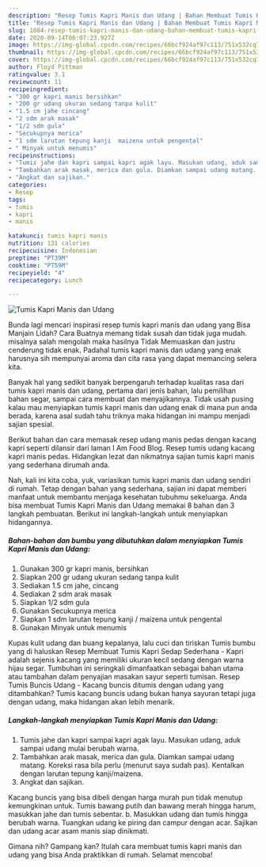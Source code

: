 ```yaml
---
description: "Resep Tumis Kapri Manis dan Udang | Bahan Membuat Tumis Kapri Manis dan Udang Yang Sedap"
title: "Resep Tumis Kapri Manis dan Udang | Bahan Membuat Tumis Kapri Manis dan Udang Yang Sedap"
slug: 1084-resep-tumis-kapri-manis-dan-udang-bahan-membuat-tumis-kapri-manis-dan-udang-yang-sedap
date: 2020-09-14T06:07:23.927Z
image: https://img-global.cpcdn.com/recipes/66bcf924af97c113/751x532cq70/tumis-kapri-manis-dan-udang-foto-resep-utama.jpg
thumbnail: https://img-global.cpcdn.com/recipes/66bcf924af97c113/751x532cq70/tumis-kapri-manis-dan-udang-foto-resep-utama.jpg
cover: https://img-global.cpcdn.com/recipes/66bcf924af97c113/751x532cq70/tumis-kapri-manis-dan-udang-foto-resep-utama.jpg
author: Floyd Pittman
ratingvalue: 3.1
reviewcount: 11
recipeingredient:
- "300 gr kapri manis bersihkan"
- "200 gr udang ukuran sedang tanpa kulit"
- "1.5 cm jahe cincang"
- "2 sdm arak masak"
- "1/2 sdm gula"
- "Secukupnya merica"
- "1 sdm larutan tepung kanji  maizena untuk pengental"
- " Minyak untuk menumis"
recipeinstructions:
- "Tumis jahe dan kapri sampai kapri agak layu. Masukan udang, aduk sampai udang mulai berubah warna."
- "Tambahkan arak masak, merica dan gula. Diamkan sampai udang matang. Koreksi rasa bila perlu (menurut saya sudah pas). Kentalkan dengan larutan tepung kanji/maizena."
- "Angkat dan sajikan."
categories:
- Resep
tags:
- tumis
- kapri
- manis

katakunci: tumis kapri manis 
nutrition: 131 calories
recipecuisine: Indonesian
preptime: "PT39M"
cooktime: "PT59M"
recipeyield: "4"
recipecategory: Lunch

---
```



![Tumis Kapri Manis dan Udang](https://img-global.cpcdn.com/recipes/66bcf924af97c113/751x532cq70/tumis-kapri-manis-dan-udang-foto-resep-utama.jpg)

Bunda lagi mencari inspirasi resep tumis kapri manis dan udang yang Bisa Manjain Lidah? Cara Buatnya memang tidak susah dan tidak juga mudah. misalnya salah mengolah maka hasilnya Tidak Memuaskan dan justru cenderung tidak enak. Padahal tumis kapri manis dan udang yang enak harusnya sih mempunyai aroma dan cita rasa yang dapat memancing selera kita.

Banyak hal yang sedikit banyak berpengaruh terhadap kualitas rasa dari tumis kapri manis dan udang, pertama dari jenis bahan, lalu pemilihan bahan segar, sampai cara membuat dan menyajikannya. Tidak usah pusing kalau mau menyiapkan tumis kapri manis dan udang enak di mana pun anda berada, karena asal sudah tahu triknya maka hidangan ini mampu menjadi sajian spesial.

Berikut bahan dan cara memasak resep udang manis pedas dengan kacang kapri seperti dilansir dari laman I Am Food Blog. Resep tumis udang kacang kapri manis pedas. Hidangkan lezat dan nikmatnya sajian tumis kapri manis yang sederhana dirumah anda.


Nah, kali ini kita coba, yuk, variasikan tumis kapri manis dan udang sendiri di rumah. Tetap dengan bahan yang sederhana, sajian ini dapat memberi manfaat untuk membantu menjaga kesehatan tubuhmu sekeluarga. Anda bisa membuat Tumis Kapri Manis dan Udang memakai 8 bahan dan 3 langkah pembuatan. Berikut ini langkah-langkah untuk menyiapkan hidangannya.

<!--inarticleads1-->

##### Bahan-bahan dan bumbu yang dibutuhkan dalam menyiapkan Tumis Kapri Manis dan Udang:

1. Gunakan 300 gr kapri manis, bersihkan
1. Siapkan 200 gr udang ukuran sedang tanpa kulit
1. Sediakan 1.5 cm jahe, cincang
1. Sediakan 2 sdm arak masak
1. Siapkan 1/2 sdm gula
1. Gunakan Secukupnya merica
1. Siapkan 1 sdm larutan tepung kanji / maizena untuk pengental
1. Gunakan  Minyak untuk menumis


Kupas kulit udang dan buang kepalanya, lalu cuci dan tiriskan Tumis bumbu yang di haluskan Resep Membuat Tumis Kapri Sedap Sederhana - Kapri adalah sejenis kacang yang memiliki ukuran kecil sedang dengan warna hijau segar. Tumbuhan ini seringkali dimanfaatkan sebagai bahan utama atau tambahan dalam penyajian masakan sayur seperti tumisan. Resep Tumis Buncis Udang - Kacang buncis ditumis dengan udang yang ditambahkan? Tumis kacang buncis udang bukan hanya sayuran tetapi juga dengan udang, maka hidangan akan lebih menarik. 

<!--inarticleads2-->

##### Langkah-langkah menyiapkan Tumis Kapri Manis dan Udang:

1. Tumis jahe dan kapri sampai kapri agak layu. Masukan udang, aduk sampai udang mulai berubah warna.
1. Tambahkan arak masak, merica dan gula. Diamkan sampai udang matang. Koreksi rasa bila perlu (menurut saya sudah pas). Kentalkan dengan larutan tepung kanji/maizena.
1. Angkat dan sajikan.


Kacang buncis yang bisa dibeli dengan harga murah pun tidak menutup kemungkinan untuk. Tumis bawang putih dan bawang merah hingga harum, masukkan jahe dan tumis sebentar. b. Masukkan udang dan tumis hingga berubah warna. Tuangkan udang ke piring dan campur dengan acar. Sajikan dan udang acar asam manis siap dinikmati. 

Gimana nih? Gampang kan? Itulah cara membuat tumis kapri manis dan udang yang bisa Anda praktikkan di rumah. Selamat mencoba!
